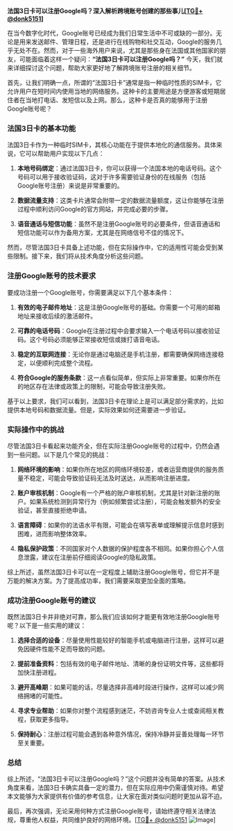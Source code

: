 **法国3日卡可以注册Google吗？深入解析跨境账号创建的那些事儿[[TG💪+ @donk5151](https://t.me/s/donk5151)]**

在当今数字化时代，Google账号已经成为我们日常生活中不可或缺的一部分。无论是用来发送邮件、管理日程，还是进行在线购物和社交互动，Google的服务几乎无处不在。然而，对于一些海外用户来说，尤其是那些身在法国或其他国家的朋友，可能面临着这样一个疑问：**“法国3日卡可以注册Google吗？”** 今天，我们就来详细探讨这个问题，帮助大家更好地了解跨境账号注册的相关细节。

首先，让我们明确一点，所谓的“法国3日卡”通常是指一种临时性质的SIM卡，它允许用户在短时间内使用当地的网络服务。这种卡的主要用途是方便游客或短期居住者在当地打电话、发短信以及上网。那么，这种卡是否真的能够用于注册Google账号呢？

### 法国3日卡的基本功能

法国3日卡作为一种临时SIM卡，其核心功能在于提供本地化的通信服务。具体来说，它可以帮助用户实现以下几点：

1. **本地号码绑定**：通过法国3日卡，你可以获得一个法国本地的电话号码。这个号码可以用于接收验证码，这对于许多需要验证身份的在线服务（包括Google账号注册）来说是非常重要的。
   
2. **数据流量支持**：这类卡片通常会附带一定的数据流量额度，这让你能够在注册过程中顺利访问Google的官方网站，并完成必要的步骤。

3. **语音通话与短信功能**：虽然不是注册Google账号的必要条件，但语音通话和短信功能可以作为备用方案，尤其是在网络信号不佳的情况下。

然而，尽管法国3日卡具备上述功能，但在实际操作中，它的适用性可能会受到某些限制。接下来，我们将从技术角度分析这些问题。

### 注册Google账号的技术要求

要成功注册一个Google账号，你需要满足以下几个基本条件：

1. **有效的电子邮件地址**：这是注册Google账号的基础。你需要一个可用的邮箱地址来接收后续的激活邮件。

2. **可靠的电话号码**：Google在注册过程中会要求输入一个电话号码以接收验证码。这个号码必须能够正常接收短信或拨打语音电话。

3. **稳定的互联网连接**：无论你是通过电脑还是手机注册，都需要确保网络连接稳定，以便顺利完成整个流程。

4. **符合Google的服务条款**：这一点看似简单，但实际上非常重要。如果你所在的地区存在法律或政策上的限制，可能会导致注册失败。

基于以上要求，我们可以看到，法国3日卡在理论上是可以满足部分需求的，比如提供本地号码和数据流量。但是，实际效果如何还需要进一步验证。

### 实际操作中的挑战

尽管法国3日卡看起来功能齐全，但在实际注册Google账号的过程中，仍然会遇到一些问题。以下是几个常见的挑战：

1. **网络环境的影响**：如果你所在地区的网络环境较差，或者运营商提供的服务质量不稳定，可能会导致验证码无法及时送达，从而影响注册进度。

2. **账户审核机制**：Google有一个严格的账户审核机制，尤其是针对新注册的账户。如果系统检测到异常行为（例如频繁尝试注册），可能会触发额外的安全验证，甚至直接拒绝申请。

3. **语言障碍**：如果你的法语水平有限，可能会在填写表单或理解提示信息时感到困难，进而影响整体效率。

4. **隐私保护政策**：不同国家对个人数据的保护程度各不相同。如果你担心个人信息泄露，建议在注册前仔细阅读Google的隐私政策。

综上所述，虽然法国3日卡可以在一定程度上辅助注册Google账号，但它并不是万能的解决方案。为了提高成功率，我们需要采取更加全面的策略。

### 成功注册Google账号的建议

既然法国3日卡并非绝对可靠，那么我们应该如何才能更有效地注册Google账号呢？以下是一些实用的建议：

1. **选择合适的设备**：尽量使用性能较好的智能手机或电脑进行注册，这样可以避免因硬件性能不足而导致的问题。

2. **提前准备资料**：包括有效的电子邮件地址、清晰的身份证明文件等，这些都将加快注册进程。

3. **避开高峰期**：如果可能的话，尽量选择非高峰时段进行操作，这样可以减少网络拥堵的可能性。

4. **寻求专业帮助**：如果你对整个流程感到迷茫，不妨咨询专业人士或查阅相关教程，获取更多指导。

5. **保持耐心**：注册过程可能会遇到各种意外情况，保持冷静并妥善处理每一环节至关重要。

### 总结

综上所述，“法国3日卡可以注册Google吗？”这个问题并没有简单的答案。从技术角度来看，法国3日卡确实具备一定的潜力，但在实际应用中仍需谨慎对待。希望本文能够为大家提供有价值的参考信息，让大家在面对类似问题时更加从容不迫。

最后，再次强调，无论采用何种方式注册Google账号，请始终遵守相关法律法规，尊重他人权益，共同维护良好的网络环境。[[TG💪+ @donk5151](https://t.me/s/donk5151) ![Image](https://i.postimg.cc/rwNCRYN7/Snipaste-2025-04-30-17-27-05.png)]